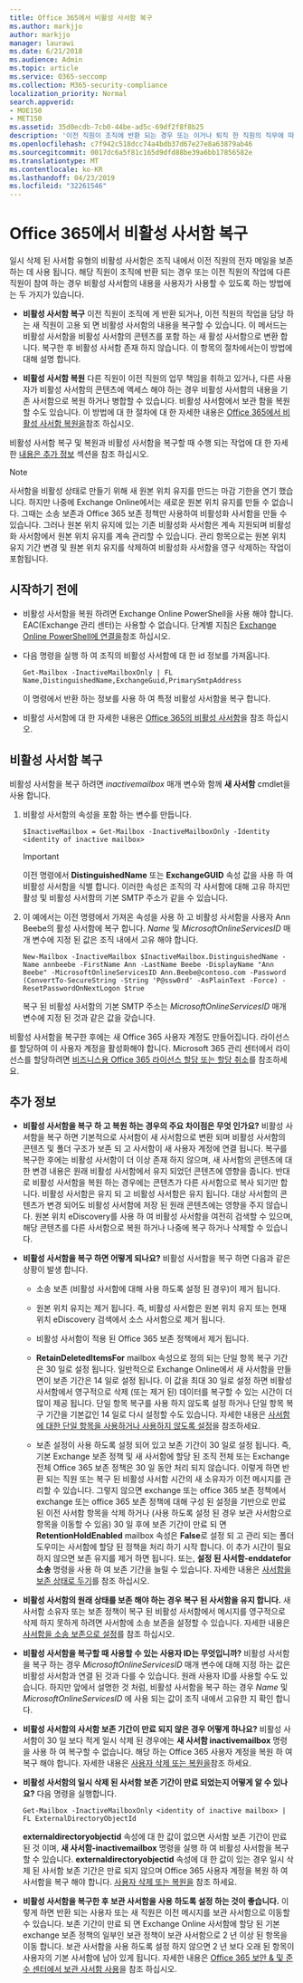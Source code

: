 ```yaml
---
title: Office 365에서 비활성 사서함 복구
ms.author: markjjo
author: markjjo
manager: laurawi
ms.date: 6/21/2018
ms.audience: Admin
ms.topic: article
ms.service: O365-seccomp
ms.collection: M365-security-compliance
localization_priority: Normal
search.appverid:
- MOE150
- MET150
ms.assetid: 35d0ecdb-7cb0-44be-ad5c-69df2f8f8b25
description: '이전 직원이 조직에 반환 되는 경우 또는 이거나 퇴직 한 직원의 직무에 따라 새 직원을 고용 하는 경우 Office 365에서 비활성 사서함의 콘텐츠를 복구할 수 있습니다. 비활성 사서함을 복구 하면 비활성 사서함의 내용이 포함 된 새 사서함으로 변환 됩니다. '
ms.openlocfilehash: c7f942c518dcc74a4bdb37d67e27e8a63879ab46
ms.sourcegitcommit: 0017dc6a5f81c165d9dfd88be39a6bb17856582e
ms.translationtype: MT
ms.contentlocale: ko-KR
ms.lasthandoff: 04/23/2019
ms.locfileid: "32261546"
---
```

# <a name="recover-an-inactive-mailbox-in-office-365"></a>Office 365에서 비활성 사서함 복구

일시 삭제 된 사서함 유형의 비활성 사서함은 조직 내에서 이전 직원의 전자 메일을 보존 하는 데 사용 됩니다. 해당 직원이 조직에 반환 되는 경우 또는 이전 직원의 작업에 다른 직원이 참여 하는 경우 비활성 사서함의 내용을 사용자가 사용할 수 있도록 하는 방법에는 두 가지가 있습니다. 
  
- **비활성 사서함 복구** 이전 직원이 조직에 게 반환 되거나, 이전 직원의 작업을 담당 하는 새 직원이 고용 되 면 비활성 사서함의 내용을 복구할 수 있습니다. 이 메서드는 비활성 사서함을 비활성 사서함의 콘텐츠를 포함 하는 새 활성 사서함으로 변환 합니다. 복구한 후 비활성 사서함 존재 하지 않습니다. 이 항목의 절차에서는이 방법에 대해 설명 합니다. 
    
- **비활성 사서함 복원** 다른 직원이 이전 직원의 업무 책임을 취하고 있거나, 다른 사용자가 비활성 사서함의 콘텐츠에 액세스 해야 하는 경우 비활성 사서함의 내용을 기존 사서함으로 복원 하거나 병합할 수 있습니다. 비활성 사서함에서 보관 함을 복원할 수도 있습니다. 이 방법에 대 한 절차에 대 한 자세한 내용은 [Office 365에서 비활성 사서함 복원을](restore-an-inactive-mailbox.md)참조 하십시오.
    
비활성 사서함 복구 및 복원과 비활성 사서함을 복구할 때 수행 되는 작업에 대 한 자세한 [내용은 추가 정보](#more-information) 섹션을 참조 하십시오.
  
> [!NOTE]
> 사서함을 비활성 상태로 만들기 위해 새 원본 위치 유지를 만드는 마감 기한을 연기 했습니다. 하지만 나중에 Exchange Online에서는 새로운 원본 위치 유지를 만들 수 없습니다. 그때는 소송 보존과 Office 365 보존 정책만 사용하여 비활성화 사서함을 만들 수 있습니다. 그러나 원본 위치 유지에 있는 기존 비활성화 사서함은 계속 지원되며 비활성화 사서함에서 원본 위치 유지를 계속 관리할 수 있습니다. 관리 항목으로는 원본 위치 유지 기간 변경 및 원본 위치 유지를 삭제하여 비활성화 사서함을 영구 삭제하는 작업이 포함됩니다. 
  
## <a name="before-you-begin"></a>시작하기 전에

- 비활성 사서함을 복원 하려면 Exchange Online PowerShell을 사용 해야 합니다. EAC(Exchange 관리 센터)는 사용할 수 없습니다. 단계별 지침은 [Exchange Online PowerShell에 연결을](https://go.microsoft.com/fwlink/?linkid=396554)참조 하십시오.
    
- 다음 명령을 실행 하 여 조직의 비활성 사서함에 대 한 id 정보를 가져옵니다. 

    ```
    Get-Mailbox -InactiveMailboxOnly | FL Name,DistinguishedName,ExchangeGuid,PrimarySmtpAddress
    ```

    이 명령에서 반환 하는 정보를 사용 하 여 특정 비활성 사서함을 복구 합니다.
    
- 비활성 사서함에 대 한 자세한 내용은 [Office 365의 비활성 사서함](inactive-mailboxes-in-office-365.md)을 참조 하십시오.
    
## <a name="recover-an-inactive-mailbox"></a>비활성 사서함 복구

비활성 사서함을 복구 하려면 *inactivemailbox* 매개 변수와 함께 **새 사서함** cmdlet을 사용 합니다. 
  
1. 비활성 사서함의 속성을 포함 하는 변수를 만듭니다. 
    
    ```
    $InactiveMailbox = Get-Mailbox -InactiveMailboxOnly -Identity <identity of inactive mailbox>
    ```
   
    > [!IMPORTANT]
    > 이전 명령에서 **DistinguishedName** 또는 **ExchangeGUID** 속성 값을 사용 하 여 비활성 사서함을 식별 합니다. 이러한 속성은 조직의 각 사서함에 대해 고유 하지만 활성 및 비활성 사서함의 기본 SMTP 주소가 같을 수 있습니다. 
  
2. 이 예에서는 이전 명령에서 가져온 속성을 사용 하 고 비활성 사서함을 사용자 Ann Beebe의 활성 사서함에 복구 합니다. *Name* 및 *MicrosoftOnlineServicesID* 매개 변수에 지정 된 값은 조직 내에서 고유 해야 합니다. 

    ```
    New-Mailbox -InactiveMailbox $InactiveMailbox.DistinguishedName -Name annbeebe -FirstName Ann -LastName Beebe -DisplayName "Ann Beebe" -MicrosoftOnlineServicesID Ann.Beebe@contoso.com -Password (ConvertTo-SecureString -String 'P@ssw0rd' -AsPlainText -Force) -ResetPasswordOnNextLogon $true
    ```

    복구 된 비활성 사서함의 기본 SMTP 주소는 *MicrosoftOnlineServicesID* 매개 변수에 지정 된 것과 같은 값을 갖습니다. 
    
비활성 사서함을 복구한 후에는 새 Office 365 사용자 계정도 만들어집니다. 라이선스를 할당하여 이 사용자 계정을 활성화해야 합니다. Microsoft 365 관리 센터에서 라이선스를 할당하려면 [비즈니스용 Office 365 라이선스 할당 또는 할당 취소](https://go.microsoft.com/fwlink/p/?LinkId=276798)를 참조하세요.
  
## <a name="more-information"></a>추가 정보

- **비활성 사서함을 복구 하 고 복원 하는 경우의 주요 차이점은 무엇 인가요?** 비활성 사서함을 복구 하면 기본적으로 사서함이 새 사서함으로 변환 되며 비활성 사서함의 콘텐츠 및 폴더 구조가 보존 되 고 사서함이 새 사용자 계정에 연결 됩니다. 복구를 복구한 후에는 비활성 사서함이 더 이상 존재 하지 않으며, 새 사서함의 콘텐츠에 대 한 변경 내용은 원래 비활성 사서함에서 유지 되었던 콘텐츠에 영향을 줍니다. 반대로 비활성 사서함을 복원 하는 경우에는 콘텐츠가 다른 사서함으로 복사 되기만 합니다. 비활성 사서함은 유지 되 고 비활성 사서함은 유지 됩니다. 대상 사서함의 콘텐츠가 변경 되어도 비활성 사서함에 저장 된 원래 콘텐츠에는 영향을 주지 않습니다. 원본 위치 eDiscovery를 사용 하 여 비활성 사서함을 여전히 검색할 수 있으며, 해당 콘텐츠를 다른 사서함으로 복원 하거나 나중에 복구 하거나 삭제할 수 있습니다. 
    
- **비활성 사서함을 복구 하면 어떻게 되나요?** 비활성 사서함을 복구 하면 다음과 같은 상황이 발생 합니다. 
    
  - 소송 보존 (비활성 사서함에 대해 사용 하도록 설정 된 경우)이 제거 됩니다.
    
  - 원본 위치 유지는 제거 됩니다. 즉, 비활성 사서함은 원본 위치 유지 또는 현재 위치 eDiscovery 검색에서 소스 사서함으로 제거 됩니다. 
    
  - 비활성 사서함이 적용 된 Office 365 보존 정책에서 제거 됩니다.
    
  - **RetainDeletedItemsFor** mailbox 속성으로 정의 되는 단일 항목 복구 기간은 30 일로 설정 됩니다. 일반적으로 Exchange Online에서 새 사서함을 만들면이 보존 기간은 14 일로 설정 됩니다. 이 값을 최대 30 일로 설정 하면 비활성 사서함에서 영구적으로 삭제 (또는 제거 된) 데이터를 복구할 수 있는 시간이 더 많이 제공 됩니다. 단일 항목 복구를 사용 하지 않도록 설정 하거나 단일 항목 복구 기간을 기본값인 14 일로 다시 설정할 수도 있습니다. 자세한 내용은 [사서함에 대한 단일 항목을 사용하거나 사용하지 않도록 설정](https://go.microsoft.com/fwlink/?linkid=856769)을 참조하세요.
    
  - 보존 설정이 사용 하도록 설정 되어 있고 보존 기간이 30 일로 설정 됩니다. 즉, 기본 Exchange 보존 정책 및 새 사서함에 할당 된 조직 전체 또는 Exchange 전체 Office 365 보존 정책은 30 일 동안 처리 되지 않습니다. 이렇게 하면 반환 되는 직원 또는 복구 된 비활성 사서함 시간의 새 소유자가 이전 메시지를 관리할 수 있습니다. 그렇지 않으면 exchange 또는 office 365 보존 정책에서 exchange 또는 office 365 보존 정책에 대해 구성 된 설정을 기반으로 만료 된 이전 사서함 항목을 삭제 하거나 (사용 하도록 설정 된 경우 보관 사서함으로 항목을 이동할 수 있음) 30 일 후에 보존 기간이 만료 되 면 **RetentionHoldEnabled** mailbox 속성은 **False**로 설정 되 고 관리 되는 폴더 도우미는 사서함에 할당 된 정책을 처리 하기 시작 합니다. 이 추가 시간이 필요 하지 않으면 보존 유지를 제거 하면 됩니다. 또는, **설정 된 사서함-enddatefor소송** 명령을 사용 하 여 보존 기간을 늘릴 수 있습니다. 자세한 내용은 [사서함을 보존 상태로 두기](https://go.microsoft.com/fwlink/?linkid=856300)를 참조 하십시오.
    
- **비활성 사서함의 원래 상태를 보존 해야 하는 경우 복구 된 사서함을 유지 합니다.** 새 사서함 소유자 또는 보존 정책이 복구 된 비활성 사서함에서 메시지를 영구적으로 삭제 하지 못하게 하려면 사서함에 소송 보존을 설정할 수 있습니다. 자세한 내용은 [사서함을 소송 보존으로 설정](https://go.microsoft.com/fwlink/?linkid=856286)를 참조 하십시오.
    
- **비활성 사서함을 복구할 때 사용할 수 있는 사용자 ID는 무엇입니까?** 비활성 사서함을 복구 하는 경우 *MicrosoftOnlineServicesID* 매개 변수에 대해 지정 하는 값은 비활성 사서함과 연결 된 것과 다를 수 있습니다. 원래 사용자 ID를 사용할 수도 있습니다. 하지만 앞에서 설명한 것 처럼, 비활성 사서함을 복구 하는 경우 *Name* 및 *MicrosoftOnlineServicesID* 에 사용 되는 값이 조직 내에서 고유한 지 확인 합니다. 
    
- **비활성 사서함의 사서함 보존 기간이 만료 되지 않은 경우 어떻게 하나요?** 비활성 사서함이 30 일 보다 적게 일시 삭제 된 경우에는 **새 사서함 inactivemailbox** 명령을 사용 하 여 복구할 수 없습니다. 해당 하는 Office 365 사용자 계정을 복원 하 여 복구 해야 합니다. 자세한 내용은 [사용자 삭제 또는 복원을](https://go.microsoft.com/fwlink/p/?LinkId=279162)참조 하세요.
    
- **비활성 사서함의 일시 삭제 된 사서함 보존 기간이 만료 되었는지 어떻게 알 수 있나요?** 다음 명령을 실행합니다. 
    
    ```
    Get-Mailbox -InactiveMailboxOnly <identity of inactive mailbox> | FL ExternalDirectoryObjectId
  ```

    **externaldirectoryobjectid** 속성에 대 한 값이 없으면 사서함 보존 기간이 만료 된 것 이며, **새 사서함-inactivemailbox** 명령을 실행 하 여 비활성 사서함을 복구할 수 있습니다. **externaldirectoryobjectid** 속성에 대 한 값이 있는 경우 일시 삭제 된 사서함 보존 기간은 만료 되지 않으며 Office 365 사용자 계정을 복원 하 여 사서함을 복구 해야 합니다. [사용자 삭제 또는 복원을](https://go.microsoft.com/fwlink/p/?LinkId=279162) 참조 하세요.
    
- **비활성 사서함을 복구한 후 보관 사서함을 사용 하도록 설정 하는 것이 좋습니다.** 이렇게 하면 반환 되는 사용자 또는 새 직원은 이전 메시지를 보관 사서함으로 이동할 수 있습니다. 보존 기간이 만료 되 면 Exchange Online 사서함에 할당 된 기본 exchange 보존 정책의 일부인 보관 정책이 보관 사서함으로 2 년 이상 된 항목을 이동 합니다. 보관 사서함을 사용 하도록 설정 하지 않으면 2 년 보다 오래 된 항목이 사용자의 기본 사서함에 남아 있게 됩니다. 자세한 내용은 [Office 365 보안 &amp; 및 준수 센터에서 보관 사서함 사용](enable-archive-mailboxes.md)을 참조 하십시오.
 